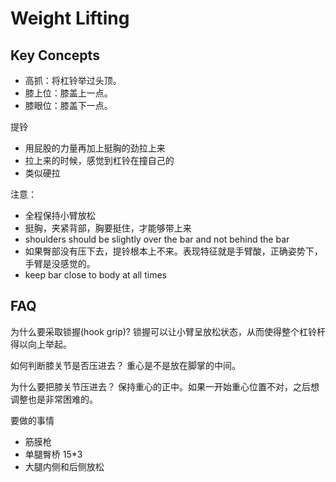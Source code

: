 # Weight Lifting

## Key Concepts

- 高抓：将杠铃举过头顶。
- 膝上位：膝盖上一点。
- 膝眼位：膝盖下一点。


提铃
- 用屁股的力量再加上挺胸的劲拉上来
- 拉上来的时候，感觉到杠铃在撞自己的
- 类似硬拉

注意：
- 全程保持小臂放松
- 挺胸，夹紧背部，胸要挺住，才能够带上来
- shoulders should be slightly over the bar and not behind the bar
- 如果臀部没有压下去，提铃根本上不来。表现特征就是手臂酸，正确姿势下，手臂是没感觉的。
- keep bar close to body at all times

## FAQ

为什么要采取锁握(hook grip)?
锁握可以让小臂呈放松状态，从而使得整个杠铃杆得以向上举起。

如何判断膝关节是否压进去？
重心是不是放在脚掌的中间。

为什么要把膝关节压进去？
保持重心的正中。如果一开始重心位置不对，之后想调整也是非常困难的。


要做的事情

- 筋膜枪
- 单腿臀桥 15*3
- 大腿内侧和后侧放松
